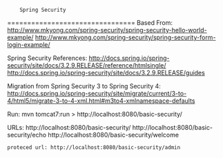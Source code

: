 		Spring Security
================================
Based From:
	http://www.mkyong.com/spring-security/spring-security-hello-world-example/
	http://www.mkyong.com/spring-security/spring-security-form-login-example/

Spring Security References: 
	http://docs.spring.io/spring-security/site/docs/3.2.9.RELEASE/reference/htmlsingle/
	http://docs.spring.io/spring-security/site/docs/3.2.9.RELEASE/guides

Migration from Spring Security 3 to Spring Security 4:
	http://docs.spring.io/spring-security/site/migrate/current/3-to-4/html5/migrate-3-to-4-xml.html#m3to4-xmlnamespace-defaults



Run: mvn tomcat7:run
	> http://localhost:8080/basic-security/

URLs: 
	http://localhost:8080/basic-security/
	http://localhost:8080/basic-security/echo
	http://localhost:8080/basic-security/welcome

	proteced url: http://localhost:8080/basic-security/admin